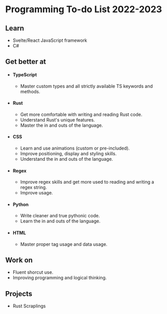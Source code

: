 # Programming To-do List 2022-2023

## Learn

- Svelte/React JavaScript framework
- C#

## Get better at

- #### TypeScript
    - Master custom types and all strictly available TS keywords and methods.
- #### Rust
    - Get more comfortable with writing and reading Rust code.
    - Understand Rust's unique features.
    - Master the in and outs of the language.
- #### CSS
    - Learn and use animations (custom or pre-included).
    - Improve positioning, display and styling skills.
    - Understand the in and outs of the language.
- #### Regex
    - Improve regex skills and get more used to reading and writing a regex string.
    - Improve usage.
- #### Python
    - Write cleaner and true pythonic code.
    - Learn the in and outs of the language.
- #### HTML
    - Master proper tag usage and data usage.

## Work on

- Fluent shorcut use.
- Improving programming and logical thinking.

## Projects

- Rust Scraplings
